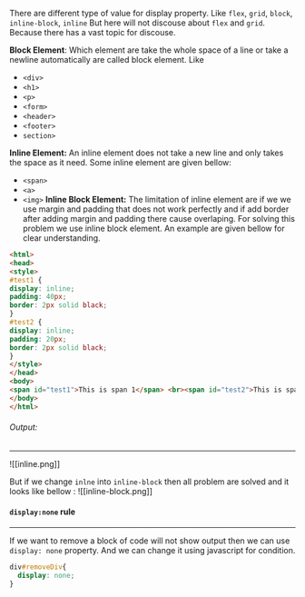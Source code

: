 There are different type of value for display property. Like `flex`, `grid`, `block`, `inline-block`, `inline`
But here will not discouse about `flex` and `grid`. Because there has a vast topic for discouse. 

**Block Element**: Which element are take the whole space of a line or take a newline automatically are called block element. Like 
- `<div>`
- `<h1>`
- `<p>`
- `<form>`
- `<header>`
- `<footer>`
- `section>`

**Inline Element:** An inline element does not take a new line and only takes the space as it need. Some inline element are given bellow:
- `<span>`
- `<a>`
- `<img>`
**Inline Block Element:** The limitation of inline element are if we we use margin and padding that does not work perfectly and if add border after adding margin and padding there cause overlaping. For solving this problem we use inline block element. An example are given bellow for clear understanding.

```html
<html>
<head>
<style>
#test1 {
display: inline;
padding: 40px;
border: 2px solid black;
}
#test2 {
display: inline;
padding: 20px;
border: 2px solid black;
}
</style>
</head>
<body>
<span id="test1">This is span 1</span> <br><span id="test2">This is span 2</span>
</body>
</html>
```
###### Output:
--- 
![[inline.png]]

But if we change `inlne` into `inline-block` then all problem are solved and it looks like bellow :
![[inline-block.png]]

#### `display:none` rule
---
If we want to remove a block of code will not show output then we can use `display: none` property. And we can change it using javascript for condition. 
```css
div#removeDiv{
  display: none;
}
```

